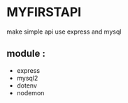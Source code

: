 # MYFIRSTAPI
make simple api use express and mysql

## module :
  - express
  - mysql2
  - dotenv
  - nodemon
 
